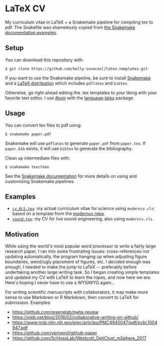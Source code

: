 # LaTeX CV

My curriculum vitae in LaTeX + a Snakemake pipeline for compiling tex to pdf.
The Snakefile was shamelessly copied from [the Snakemake documentation examples](http://snakemake.readthedocs.io/en/stable/getting_started/examples.html#building-a-paper-with-latex).

## Setup

You can download this repository with:
```
$ git clone https://github.com/kelly-sovacool/latex-templates.git
```

If you want to use the Snakemake pipeline, be sure to install [Snakemake](http://snakemake.readthedocs.io/en/stable/getting_started/installation.html) and a [LaTeX distribution](https://en.wikibooks.org/wiki/LaTeX/Installation#Distributions) which includes `pdflatex` and `bibtex`.

Otherwise, go right ahead editing the .tex templates to your liking with your favorite text editor.
I use [Atom](https://atom.io/) with the [language-latex](https://atom.io/packages/language-latex) package.


## Usage

You can convert tex files to pdf using:
```
$ snakemake paper.pdf
```
Snakemake will use `pdflatex` to generate `paper.pdf` from `paper.tex`.
If `paper.bib` exists, it will use `bibtex` to generate the bibliography.

Clean up intermediate files with:
```
$ snakemake texclean
```

See the [Snakemake documentation](http://snakemake.readthedocs.io/en/stable/index.html) for more details on using and customizing Snakemake pipelines.


## Examples

* [`cv_KLS.tex`](cv_KLS.tex): my actual curriculum vitae for science using `moderncv.cls`: based on a template from the [moderncv repo](https://github.com/xdanaux/moderncv).
* [`sound.tex`](sound.tex): my CV for live sound engineering, also using `moderncv.cls`.

## Motivation

While using the world's most popular word processor to write a fairly large research paper, 
I ran into some frustrating issues: cross-references not updating automatically, 
the program hanging up when adjusting figure boundaries, weird/ugly placement of figures, etc. 
I decided enough was enough; I needed to make the jump to LaTeX -- preferably before undertaking another large writing task. 
So I began creating simple templates and updated my CV with LaTeX to learn the ropes, and now here we are. 
Here's hoping I never have to use a WYSIWYG again...

For writing scientific manuscripts with collaborators, it may make more sense to use Markdown or R Markdown, then convert to LaTeX for submission. Examples:

* https://github.com/greenelab/meta-review
* https://oleb.net/blog/2016/02/collaborative-writing-on-github/
* https://www.ncbi.nlm.nih.gov/pmc/articles/PMC4945047/pdf/pcbi.1004947.pdf
* https://github.com/ypriverol/github-paper
* https://github.com/SchlossLab/Westcott_OptiClust_mSphere_2017

